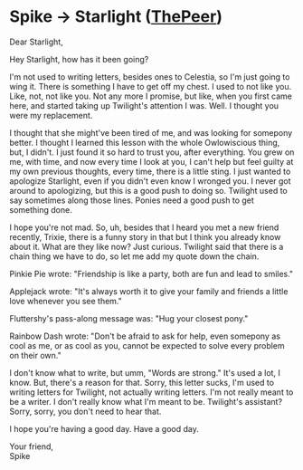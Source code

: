 # Spike → Starlight ([ThePeer](https://www.fimfiction.net/user/537939/ThePeer))

Dear Starlight,

Hey Starlight, how has it been going?

I'm not used to writing letters, besides ones to Celestia, so I'm just going to wing it. There is something I have to get off my chest. I used to not like you. Like, not, not like you. Not any more I promise, but like, when you first came here, and started taking up Twilight's attention I was. Well. I thought you were my replacement. 

I thought that she might've been tired of me, and was looking for somepony better. I thought I learned this lesson with the whole Owlowiscious thing, but, I didn't. I just found it so hard to trust you, after everything. You grew on me, with time, and now every time I look at you, I can't help but feel guilty at my own previous thoughts, every time, there is a little sting. I just wanted to apologize Starlight, even if you didn't even know I wronged you. I never got around to apologizing, but this is a good push to doing so. Twilight used to say sometimes along those lines. Ponies need a good push to get something done.

I hope you're not mad. So, uh, besides that I heard you met a new friend recently, Trixie, there is a funny story in that but I think you already know about it. What are they like now? Just curious. Twilight said that there is a chain thing we have to do, so let me add my quote down the chain.

Pinkie Pie wrote: "Friendship is like a party, both are fun and lead to smiles."

Applejack wrote: "It's always worth it to give your family and friends a little love whenever you see them."

Fluttershy's pass-along message was: "Hug your closest pony."

Rainbow Dash wrote: "Don't be afraid to ask for help, even somepony as cool as me, or as cool as you, cannot be expected to solve every problem on their own."

I don't know what to write, but umm, "Words are strong." It's used a lot, I know. But, there's a reason for that. Sorry, this letter sucks, I'm used to writing letters for Twilight, not actually writing letters. I'm not really meant to be a writer. I don't really know what I'm meant to be. Twilight's assistant? Sorry, sorry, you don't need to hear that.  

I hope you're having a good day. Have a good day.

Your friend,  
Spike
